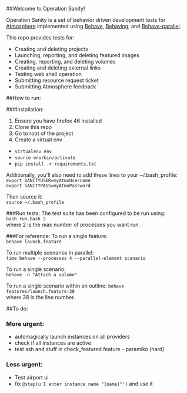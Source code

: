 ##Welcome to Operation Sanity!

Operation Sanity is a set of behavior driven development tests for <a href="https://github.com/iPlantCollaborativeOpenSource/atmosphere">Atmosphere</a> implemented using <a href="https://github.com/behave/behave">Behave</a>, <a href="https://github.com/ggozad/behaving">Behaving</a>, and <a href="https://github.com/vishalm/behave-parallel">Behave-parallel</a>.

This repo provides tests for:

* Creating and deleting projects
* Launching, reporting, and deleting featured images
* Creating, reporting, and deleting volumes
* Creating and deleting external links
* Testing web shell operation 
* Submitting resource request ticket
* Submitting Atmosphere feedback

##How to run:

###Installation: 
1. Ensure you have firefox 46 installed
1. Clone this repo
1. Go to root of the project
1. Create a virtual env 

* `virtualenv env`
* `source env/bin/activate`
* `pip install -r requirements.txt`

Additionally, you'll also need to add these lines to your ~/.bash_profile:  
`export SANITYUSER=myAtmoUsername`  
`export SANITYPASS=myAtmoPassword`

Then source it:  
`source ~/.bash_profile`

###Run tests:
The test suite has been configured to be run using:  
`bash run.bash 2`  
where 2 is the max number of processes you want run.

###For reference:
To run a single feature:  
`behave launch.feature`

To run multiple scenarios in parallel:  
`time behave --processes 4 --parallel-element scenario`

To run a single scenario:  
`behave -n "Attach a volume"`

To run a single scenario within an outline:
`behave features/launch.feature:38`  
where 38 is the line number.

##To do:
### More urgent:
- automagically launch instances on all providers
- check if all instances are active
- test ssh and stuff in check_featured.feature - paramiko (hard)

### Less urgent:
- Test airport ui
- fix `@step(u'I enter instance name "{name}"')` and use it